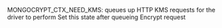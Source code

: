 MONGOCRYPT_CTX_NEED_KMS: queues up HTTP KMS requests for the driver to perform
    Set this state after queueing Encrypt request